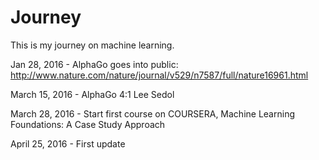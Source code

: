 # Journey

This is my journey on machine learning. 

Jan 28, 2016 - AlphaGo goes into public: http://www.nature.com/nature/journal/v529/n7587/full/nature16961.html

March 15, 2016 - AlphaGo 4:1 Lee Sedol

March 28, 2016 - Start first course on COURSERA, Machine Learning Foundations: A Case Study Approach

April 25, 2016 - First update
